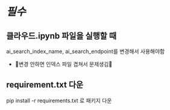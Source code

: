 # ***필수***
## 클라우드.ipynb 파일을 실행할 때
ai_search_index_name, ai_search_endpoint를 변경해서 사용해야함 
- 🚨변경 안하면 인덱스 파일 겹쳐서 문제생김🚨

## requirement.txt 다운
pip install -r requirements.txt 로 패키지 다운


